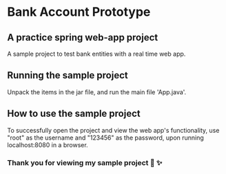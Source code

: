 # Bank Account Prototype

## A practice spring web-app project

A sample project to test bank entities with a real time web app.

## Running the sample project

Unpack the items in the jar file, and run the main file 'App.java'.

## How to use the sample project

To successfully open the project and view the web app's functionality,
use "root" as the username and "123456" as the password, upon running localhost:8080 in a browser.

### Thank you for viewing my sample project 🙂 ✨
